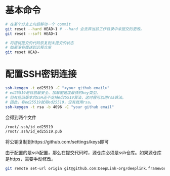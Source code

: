 # 基本命令

```bash
# 在某个分支上向后移动一个 commit
git reset --hard HEAD~1 # --hard 会丢弃当前工作目录中未提交的更改。
git reset --soft HEAD~1	

# 将错误提交的代码恢复到未提交的状态
# 如果没有推送到远程仓库
git reset HEAD~
```



# 配置SSH密钥连接

```bash
ssh-keygen -t ed25519 -C "<your github email>"
# ed25519是目前最安全、加解密速度最快的key类型。
# 但有些旧版本的SSH还不支持ed25519算法，这时候可以用rsa算法。
# 因此，有ed25519就用ed25519，没有就用rsa。
ssh-keygen -t rsa -b 4096 -C "your github email"

```

会得到两个文件

```bash
/root/.ssh/id_ed25519
/root/.ssh/id_ed25519.pub
```

将公钥复制到https://github.com/settings/keys即可

由于配置的是ssh配置，那么在提交代码时，源仓库必须是ssh仓库。如果源仓库是https，需要手动修改。
```bash
git remote set-url origin git@github.com:DeepLink-org/deeplink.framework.dev.git
```